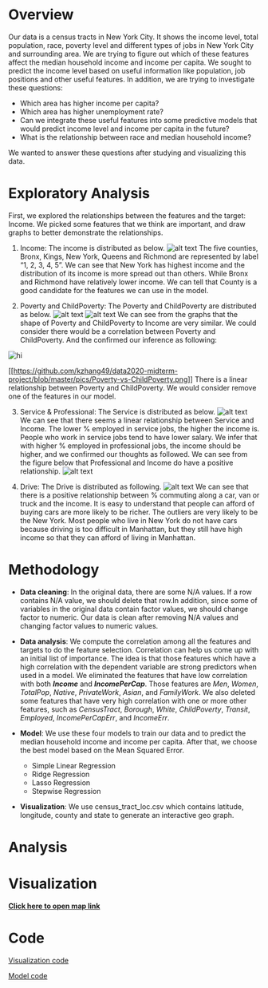# Overview
  Our data is a census tracts in New York City. It shows the income level, total population, race, poverty level and different types of jobs in New York City and surrounding area. We are trying to figure out which of these features affect the median household income and income per capita. We sought to predict the income level based on useful information like population, job positions and other useful features. In addition, we are trying to investigate these questions:
  - Which area has higher income per capita?
  - Which area has higher unemployment rate?
  - Can we integrate these useful features into some predictive models that would predict income level and income per capita in the future?
  - What is the relationship between race and median household income?

  We wanted to answer these questions after studying and visualizing this data.

# Exploratory Analysis
First, we explored the relationships between the features and the target: Income. We picked some features that we think are important, and draw graphs to better demonstrate the relationships. 

1) Income: The income is distributed as below.
![alt text](https://github.com/kzhang49/data2020-midterm-project/blob/master/pics/Income.png)
The five counties, Bronx, Kings, New York, Queens and Richmond are represented by label “1, 2, 3, 4, 5”. We can see that New York has highest income and the distribution of its income is more spread out than others. While Bronx and Richmond have relatively lower income. We can tell that County is a good candidate for the features we can use in the model.

2) Poverty and ChildPoverty: The Poverty and ChildPoverty are distributed as below.
![alt text](https://github.com/kzhang49/data2020-midterm-project/blob/master/pics/Poverty.png)
![alt text](https://github.com/kzhang49/data2020-midterm-project/blob/master/pics/ChildPoverty.png)
We can see from the graphs that the shape of Poverty and ChildPoverty to Income are very similar. We could consider there would be a correlation between Poverty and ChildPoverty. And the confirmed our inference as following:
<img src="pics/Poverty-vs-ChildPoverty.png" alt="hi" class="inline"/>

[[https://github.com/kzhang49/data2020-midterm-project/blob/master/pics/Poverty-vs-ChildPoverty.png]]
There is a linear relationship between Poverty and ChildPoverty. We would consider remove one of the features in our model.

3) Service & Professional: The Service is distributed as below.
![alt text](https://github.com/kzhang49/data2020-midterm-project/blob/master/pics/Service.png)
We can see that there seems a linear relationship between Service and Income. The lower % employed in service jobs, the higher the income is. People who work in service jobs tend to have lower salary. We infer that with higher % employed in professional jobs, the income should be higher, and we confirmed our thoughts as followed. We can see from the figure below that Professional and Income do have a positive relationship.
![alt text](https://github.com/kzhang49/data2020-midterm-project/blob/master/pics/Professional.png)

4) Drive: The Drive is distributed as following.
![alt text](https://github.com/kzhang49/data2020-midterm-project/blob/master/pics/Drive.png)
We can see that there is a positive relationship between % commuting along a car, van or truck and the income. It is easy to understand that people can afford of buying cars are more likely to be richer. The outliers are very likely to be the New York. Most people who live in New York do not have cars because driving is too difficult in Manhattan, but they still have high income so that they can afford of living in Manhattan.


# Methodology
  - **Data cleaning**: In the original data, there are some N/A values. If a row contains N/A value, we should delete that row.In addition, since some of variables in the original data contain factor values, we should change factor to numeric. Our data is clean after removing N/A values and changing factor values to numeric values.

  - **Data analysis**: We compute the correlation among all the features and targets to do the feature selection. Correlation can help us come up with an initial list of importance. The idea is that those features which have a high correlation with the dependent variable are strong predictors when used in a model. We eliminated the features that have low correlation with both **_Income_** and **_IncomePerCap_**. Those features are _Men_, _Women_, _TotalPop_, _Native_, _PrivateWork_, _Asian_, and _FamilyWork_. We also deleted some features that have very high correlation with one or more other features, such as _CensusTract_, _Borough_, _White_, _ChildPoverty_, _Transit_, _Employed_, _IncomePerCapErr_, and _IncomeErr_.

  - **Model**: We use these four models to train our data and to predict the median household income and income per capita. After that, we choose the best model based on the Mean Squared Error.
    - Simple Linear Regression
    - Ridge Regression
    - Lasso Regression
    - Stepwise Regression<br />
    
  - **Visualization**: We use census_tract_loc.csv which contains latitude, longitude, county and state to generate an interactive geo graph.

# Analysis

# Visualization
  [**Click here to open map link**](https://kzhang49.github.io/data2020-midterm-project/map.html)


# Code
  [Visualization code](https://github.com/kzhang49/data2020-midterm-project/blob/master/geograph.Rmd)
  
  [Model code](https://github.com/kzhang49/data2020-midterm-project/blob/master/midterm_project.Rmd)
